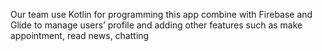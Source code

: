 Our team use Kotlin for programming this app combine with Firebase and Glide to manage users’ profile and adding other features such as make appointment, read news, chatting
